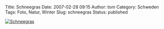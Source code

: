 Title: Schneegras
Date: 2007-02-28 09:15
Author: tom
Category: Schweden
Tags: Foto, Natur, Winter
Slug: schneegras
Status: published

[![Schneegras](http://www.fiket.de/pic/snopinnar1_s.jpg "Schneegras")](http://www.fiket.de/pic/snopinnar1_l.jpg)

